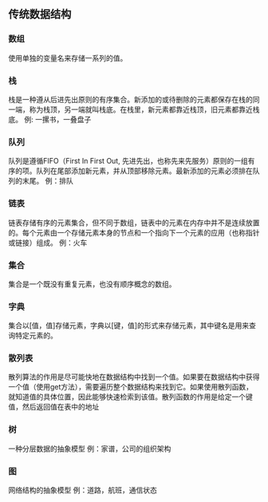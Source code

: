 ## 传统数据结构
### 数组
使用单独的变量名来存储一系列的值。
### 栈
栈是一种遵从后进先出原则的有序集合。新添加的或待删除的元素都保存在栈的同一端，称为栈顶，另一端就叫栈底。在栈里，新元素都靠近栈顶，旧元素都靠近栈底。
例: 一摞书，一叠盘子
### 队列
队列是遵循FIFO（First In First Out, 先进先出，也称先来先服务）原则的一组有序的项。队列在尾部添加新元素，并从顶部移除元素。最新添加的元素必须排在队列的末尾。
例：排队
### 链表
链表存储有序的元素集合，但不同于数组，链表中的元素在内存中并不是连续放置的。每个元素由一个存储元素本身的节点和一个指向下一个元素的应用（也称指针或链接）组成。
例：火车
### 集合
集合是一个既没有重复元素，也没有顺序概念的数组。
### 字典
集合以[值，值]存储元素，字典以[键，值]的形式来存储元素，其中键名是用来查询特定元素的。
### 散列表
散列算法的作用是尽可能快地在数据结构中找到一个值。如果要在数据结构中获得一个值（使用get方法），需要遍历整个数据结构来找到它。如果使用散列函数，就知道值的具体位置，因此能够快速检索到该值。散列函数的作用是给定一个键值，然后返回值在表中的地址
### 树
一种分层数据的抽象模型
例：家谱，公司的组织架构
### 图
网络结构的抽象模型
例：道路，航班，通信状态